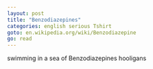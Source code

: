```yaml
---
layout: post
title: "Benzodiazepines"
categories: english serious Tshirt
goto: en.wikipedia.org/wiki/Benzodiazepine
go: read
---
```

swimming in a sea of Benzodiazepines hooligans
